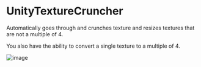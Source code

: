 # UnityTextureCruncher
Automatically goes through and crunches texture and resizes textures that are not a multiple of 4.

You also have the ability to convert a single texture to a multiple of 4.

![image](https://user-images.githubusercontent.com/38543984/206071281-080f45c1-0e35-4f22-af9e-937e6c7a6673.png)

